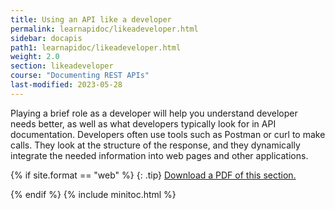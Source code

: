 ```yaml
---
title: Using an API like a developer
permalink: learnapidoc/likeadeveloper.html
sidebar: docapis
path1: learnapidoc/likeadeveloper.html
weight: 2.0
section: likeadeveloper
course: "Documenting REST APIs"
last-modified: 2023-05-28
---
```


Playing a brief role as a developer will help you understand developer needs better, as well as what developers typically look for in API documentation. Developers often use tools such as Postman or curl to make calls. They look at the structure of the response, and they dynamically integrate the needed information into web pages and other applications.

{% if site.format == "web" %}
{: .tip}
<a class="noCrossRef" href="https://s3.us-west-1.wasabisys.com/learnapidoc-outputs/docapis_two.pdf"><i class="fa fa-file-pdf-o"></i> Download a PDF of this section.</a>

{% endif %}
{% include minitoc.html %}
